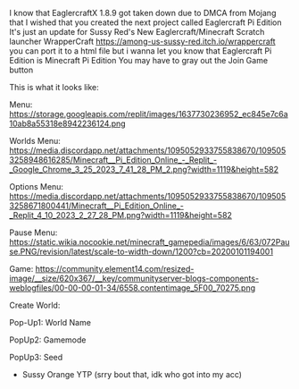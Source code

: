 I know that EaglercraftX 1.8.9 got taken down due to DMCA from Mojang that I wished that you created the next project called Eaglercraft Pi Edition It's just an update for Sussy Red's New Eaglercraft/Minecraft Scratch launcher WrapperCraft https://among-us-sussy-red.itch.io/wrappercraft you can port it to a html file but i wanna let you know that Eaglercraft Pi Edition is Minecraft Pi Edition You may have to gray out the Join Game button

This is what it looks like:

Menu: https://storage.googleapis.com/replit/images/1637730236952_ec845e7c6a10ab8a55318e8942236124.png

Worlds Menu: https://media.discordapp.net/attachments/1095052933755838670/1095053258948616285/Minecraft__Pi_Edition_Online_-_Replit_-_Google_Chrome_3_25_2023_7_41_28_PM_2.png?width=1119&height=582

Options Menu: https://media.discordapp.net/attachments/1095052933755838670/1095053258671800441/Minecraft__Pi_Edition_Online_-_Replit_4_10_2023_2_27_28_PM.png?width=1119&height=582

Pause Menu: https://static.wikia.nocookie.net/minecraft_gamepedia/images/6/63/072Pause.PNG/revision/latest/scale-to-width-down/1200?cb=20200101194001

Game: https://community.element14.com/resized-image/__size/620x367/__key/communityserver-blogs-components-weblogfiles/00-00-00-01-34/6558.contentimage_5F00_70275.png



Create World:

Pop-Up1: World Name

PopUp2: Gamemode

PopUp3: Seed

- Sussy Orange YTP
(srry bout that, idk who got into my acc)
